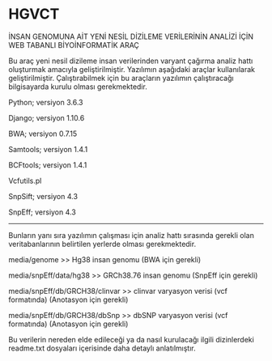 # HGVCT
İNSAN GENOMUNA AİT YENİ NESİL DİZİLEME VERİLERİNİN ANALİZİ İÇİN WEB TABANLI BİYOİNFORMATİK ARAÇ

Bu araç yeni nesil dizileme insan verilerinden varyant çağırma analiz hattı oluşturmak amacıyla geliştirilmiştir. 
Yazılımın aşağıdaki araçlar kullanılarak geliştirilmiştir. Çalıştırabilmek için bu araçların yazılımın çalıştıracağı bilgisayarda kurulu olması gerekmektedir.


Python; versiyon 3.6.3

Django; versiyon 1.10.6

BWA; versiyon 0.7.15

Samtools; versiyon 1.4.1

BCFtools; versiyon 1.4.1

Vcfutils.pl

SnpSift; versiyon 4.3

SnpEff; versiyon 4.3

----------------------------------------------
Bunların yanı sıra yazılımın çalışması için analiz hattı sırasında gerekli olan veritabanlarının belirtilen yerlerde olması gerekmektedir.

media/genome >> Hg38 insan genomu (BWA için gerekli)

media/snpEff/data/hg38 >> GRCh38.76 insan genomu (SnpEff için gerekli)

media/snpEff/db/GRCH38/clinvar >> clinvar varyasyon verisi (vcf formatında) (Anotasyon için gerekli)

media/snpEff/db/GRCH38/dbSnp >> dbSNP varyasyon verisi (vcf formatında) (Anotasyon için gerekli)

Bu verilerin nereden elde edileceği ya da nasıl kurulacağı ilgili dizinlerdeki readme.txt dosyaları içerisinde daha detaylı anlatılmıştır.
